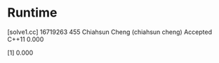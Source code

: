 # Runtime

[solve1.cc]
16719263    455 Chiahsun Cheng (chiahsun cheng)   Accepted  C++11   0.000

[1] 0.000

